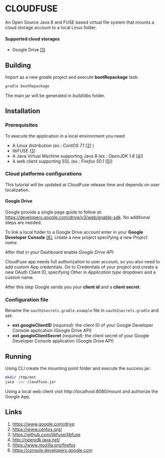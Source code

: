 # CLOUDFUSE

An Open Source Java 8 and FUSE based virtual file system that mounts a cloud 
storage account to a local Linux folder.

#### Supported cloud storages
* Google Drive [[1]](#link-gdrive)

## Building
Import as a new *gradle* project and execute **bootRepackage** task:
```bash
gradle bootRepackage
```
The main jar will be generated in *build\libs* folder.

## Installation
### Prerequisites
To execute the application in a local environment you need
* A Linux distribution (ex.: *CentOS 7.1* [[2]](#link-centos) )
* libFUSE [[3]](#link-libfuse)
* A Java Virtual Machine supporting Java 8 (ex.: *OpenJDK 1.8* [[4]](#link-openjdk))
* A web client supporting SSL (ex.: *Firefox 50.1* [[5]](#link-firefox))

### Cloud platforms configurations
This tutorial will be updated at CloudFuse release time and depends on user localization.

#### Google Drive
Google provide a single page guide to follow at: https://developers.google.com/drive/v3/web/enable-sdk. No additional
steps are needed.

To link a local folder to a Google Drive account enter in your **Google Developer Console** 
[[6]](#link-google-developer-console), create a new project specifying a new *Project name*.

After that in your Dashboard enable *Google Drive API*.

CloudFuse app needs full authorization to user account, so you also need to add custom App credentials. Go to 
Credentials of your project and create a new OAuth Client ID, specifying *Other* in *Application type* dropdown and a
custom name. 

After this step Google sends you your **client id** and a **client secret**.

### Configuration file
Rename the `oauth2secrets.gradle.example` file in `oauth2secrets.gradle` and set:
*   **ext.googleClientID** (*required*): the client ID of your Google Developer Console application (Google Drive API)
*   **ext.googleClientSecret** (*required*): the client secret of your Google Developer Console application 
    (Google Drive API)

## Running
Using CLI create the mounting point folder and execute the success jar:
```bash
mkdir /tmp/mnt
java -jar cloudfuse.jar
```
Using a local web client visit http://localhost:8080/mount and authorize the Google App.

## Links
1. <a name="link-gdrive"></a>https://www.google.com/drive
2. <a name="link-centos"></a>https://www.centos.org/
3. <a name="link-libfuse"></a>https://github.com/libfuse/libfuse
4. <a name="link-openjdk"></a>http://openjdk.java.net/
5. <a name="link-firefox"></a>https://www.mozilla.org/firefox
6. <a name="link-google-developer-console"></a>https://console.developers.google.com